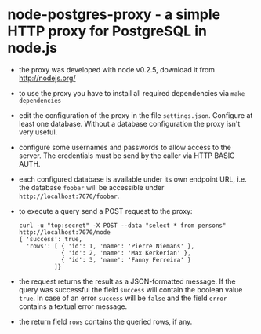 node-postgres-proxy - a simple HTTP proxy for PostgreSQL in node.js
===================================================================

* the proxy was developed with node v0.2.5, download it from http://nodejs.org/
* to use the proxy you have to install all required dependencies via `make dependencies`
* edit the configuration of the proxy in the file `settings.json`. Configure at
  least one database. Without a database configuration the proxy isn't very useful.
* configure some usernames and passwords to allow access to the server. The credentials
  must be send by the caller via HTTP BASIC AUTH.
* each configured database is available under its own endpoint URL, i.e. the database
  `foobar` will be accessible under `http://localhost:7070/foobar`.
* to execute a query send a POST request to the proxy:

      curl -u "top:secret" -X POST --data "select * from persons" http://localhost:7070/node
      { 'success': true,
        'rows': [ { 'id': 1, 'name': 'Pierre Niemans' },
                  { 'id': 2, 'name': 'Max Kerkerian' },
                  { 'id': 3, 'name': 'Fanny Ferreira' }
                ]}

* the request returns the result as a JSON-formatted message. If the query was successful
  the field `success` will contain the boolean value `true`. In case of
  an error `success` will be `false` and the field `error` contains a textual
  error message.
* the return field `rows` contains the queried rows, if any.
